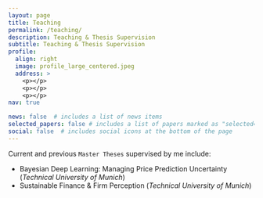 ```yaml
---
layout: page
title: Teaching
permalink: /teaching/
description: Teaching & Thesis Supervision
subtitle: Teaching & Thesis Supervision
profile:
  align: right
  image: profile_large_centered.jpeg
  address: >
    <p></p>
    <p></p>
    <p></p>
nav: true

news: false  # includes a list of news items
selected_papers: false # includes a list of papers marked as "selected={true}"
social: false  # includes social icons at the bottom of the page
---
```


Current and previous `Master Theses` supervised by me include:
* Bayesian Deep Learning: Managing Price Prediction Uncertainty (*Technical University of Munich*)
* Sustainable Finance & Firm Perception (*Technical University of Munich*)


